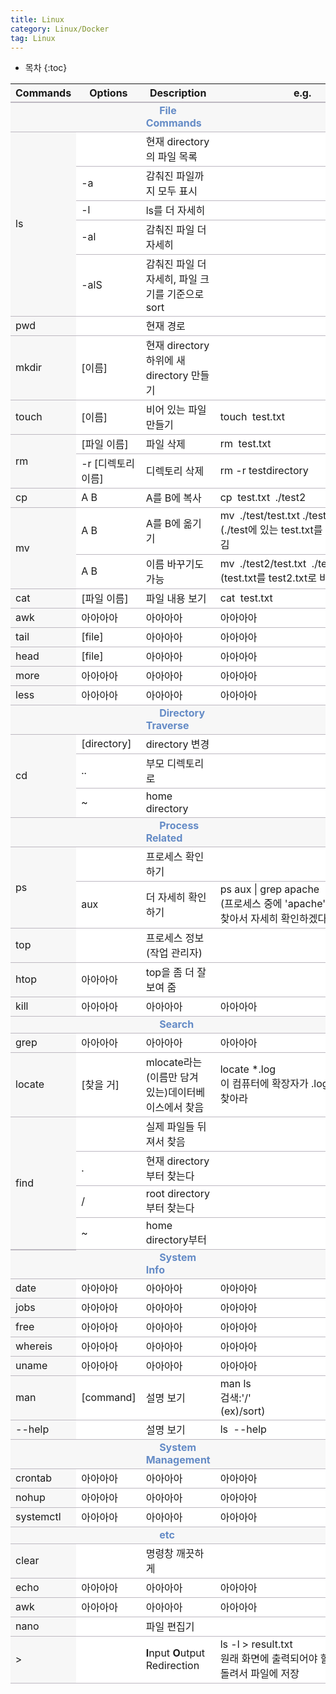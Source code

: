 ```yaml
---
title: Linux
category: Linux/Docker
tag: Linux
---
```









* 목차
{:toc}














<html>
  <head>
    <style type="text/css">
      .line{border-bottom: 1px solid #BDB8C1;}
      .line2{border-bottom: 2px solid #BDB8C1;}
      .line3{border-bottom: 1px solid #BDB8C1; background-color: #F7F7F7;}
      .line4{border-bottom: 2px solid #BDB8C1; background-color: #F7F7F7;}
      table, th, td {
         border:none;
         background-color: #FFFFFF;
       }
    </style>
   </head>
   <body>
     <table style="border-collapse:collapse">
       <tr><th class="line4" bgcolor="#F8F7F9">Commands</th><th class="line4">Options</th><th class="line4">Description</th><th class="line4">e.g.</th></tr>
       <tr><td class="line3"> </td><td class="line3"> </td><td class="line3">&nbsp;&nbsp;&nbsp;&nbsp;&nbsp;<span style="color:#648BC6; font-weight: bold;">File Commands</span></td><td class="line3"> </td></tr>
       <tr><td class="line3" rowspan="5">ls</td><td class="line"> </td><td class="line">현재 directory의 파일 목록</td><td class="line"> </td></tr>
       <tr><td class="line">-a</td><td class="line">감춰진 파일까지 모두 표시</td><td class="line"> </td></tr>
       <tr><td class="line">-l</td><td class="line">ls를 더 자세히</td><td class="line"> </td></tr>
       <tr><td class="line">-al</td><td class="line">감춰진 파일 더 자세히</td><td class="line"> </td></tr>
       <tr><td class="line">-alS</td><td class="line">감춰진 파일 더 자세히, 파일 크기를 기준으로 sort</td><td class="line"> </td></tr>
       <tr><td class="line3" rowspan="1">pwd</td><td class="line"> </td><td class="line">현재 경로</td><td class="line"> </td></tr>
       <tr><td class="line3" rowspan="1">mkdir</td><td class="line">[이름]</td><td class="line">현재 directory 하위에 새 directory 만들기</td><td class="line"> </td></tr>
       <tr><td class="line3" rowspan="1">touch</td><td class="line">[이름]</td><td class="line">비어 있는 파일 만들기</td><td class="line">touch&nbsp;&nbsp;test&#46;txt</td></tr>
       <tr><td class="line3" rowspan="2">rm</td><td class="line">[파일 이름]</td><td class="line">파일 삭제</td><td class="line">rm&nbsp;&nbsp;test&#46;txt</td></tr>
       <tr><td class="line">-r [디렉토리 이름]</td><td class="line">디렉토리 삭제</td><td class="line">rm -r testdirectory</td></tr>
       <tr><td class="line3" rowspan="1">cp</td><td class="line">A B</td><td class="line">A를 B에 복사</td><td class="line">cp&nbsp;&nbsp;test&#46;txt&nbsp;&nbsp;&#46;&#47;test2</td></tr>
       <tr><td class="line3" rowspan="2">mv</td><td class="line">A B</td><td class="line">A를 B에 옮기기</td><td class="line">mv&nbsp;&nbsp;&#46;&#47;test&#47;test&#46;txt &#46;&#47;test2<br>(&#46;&#47;test에 있는 test&#46;txt를 &#46;&#47;test2로 옮김</td></tr>
       <tr><td class="line">A B</td><td class="line">이름 바꾸기도 가능</td><td class="line">mv&nbsp;&nbsp;&#46;&#47;test2&#47;test&#46;txt&nbsp;&nbsp;&#46;&#47;test2/test2&#46;txt<br>(test.txt를 test2.txt로 바꿈)</td></tr>
       <tr><td class="line3" rowspan="1">cat</td><td class="line">[파일 이름]</td><td class="line">파일 내용 보기</td><td class="line">cat&nbsp;&nbsp;test&#46;txt</td></tr>
       <tr><td class="line3" rowspan="1">awk</td><td class="line">아아아아</td><td class="line">아아아아</td><td class="line">아아아아</td></tr>
       <tr><td class="line3" rowspan="1">tail</td><td class="line">[file]</td><td class="line">아아아아</td><td class="line">아아아아</td></tr>
       <tr><td class="line3" rowspan="1">head</td><td class="line">[file]</td><td class="line">아아아아</td><td class="line">아아아아</td></tr>
       <tr><td class="line3" rowspan="1">more</td><td class="line">아아아아</td><td class="line">아아아아</td><td class="line">아아아아</td></tr>
       <tr><td class="line3" rowspan="1">less</td><td class="line">아아아아</td><td class="line">아아아아</td><td class="line">아아아아</td></tr>
       <tr><td class="line3"> </td><td class="line3"> </td><td class="line3">&nbsp;&nbsp;&nbsp;&nbsp;&nbsp;<span style="color:#648BC6; font-weight: bold;">Directory Traverse</span></td><td class="line3"></td></tr>
       <tr><td class="line3" rowspan="3">cd</td><td class="line">[directory]</td><td class="line">directory 변경</td><td class="line"> </td></tr>
       <tr><td class="line">..</td><td class="line">부모 디렉토리로</td><td class="line"> </td></tr>
       <tr><td class="line">~</td><td class="line">home directory</td><td class="line"> </td></tr>
       <tr><td class="line3"> </td><td class="line3"> </td><td class="line3">&nbsp;&nbsp;&nbsp;&nbsp;&nbsp;<span style="color:#648BC6; font-weight: bold;">Process Related</span></td><td class="line3"> </td></tr>
       <tr><td class="line3" rowspan="2">ps</td><td class="line"> </td><td class="line">프로세스 확인하기</td><td class="line"> </td></tr>
       <tr><td class="line">aux</td><td class="line">더 자세히 확인하기</td><td class="line">ps aux &#124; grep apache <br> (프로세스 중에 'apache'들어 간 거를 찾아서 자세히 확인하겠다.)</td></tr>
       <tr><td class="line3" rowspan="1">top</td><td class="line"> </td><td class="line">프로세스 정보(작업 관리자)</td><td class="line"> </td></tr>
       <tr><td class="line3" rowspan="1">htop</td><td class="line">아아아아</td><td class="line">top을 좀 더 잘 보여 줌</td><td class="line"> </td></tr>
       <tr><td class="line3" rowspan="1">kill</td><td class="line">아아아아</td><td class="line">아아아아</td><td class="line">아아아아</td></tr>
       <tr><td class="line3"> </td><td class="line3"> </td><td class="line3">&nbsp;&nbsp;&nbsp;&nbsp;&nbsp;<span style="color:#648BC6; font-weight: bold;">Search</span></td><td class="line3"> </td></tr>
       <tr><td class="line3" rowspan="1">grep</td><td class="line">아아아아</td><td class="line">아아아아</td><td class="line">아아아아</td></tr>
       <tr><td class="line3" rowspan="1">locate</td><td class="line">[찾을 거]</td><td class="line">mlocate라는 (이름만 담겨 있는)데이터베이스에서 찾음</td><td class="line">locate &#42;&#46;log<br>이 컴퓨터에 확장자가 &#46;log인 파일을 다 찾아라</td></tr>
       <tr><td class="line4" rowspan="4">find</td><td class="line"> </td><td class="line">실제 파일들 뒤져서 찾음</td><td class="line"> </td></tr>
        <tr><td class="line">&#46;</td><td class="line">현재 directory부터 찾는다</td><td class="line"> </td></tr>
        <tr><td class="line">&#47;</td><td class="line">root directory부터 찾는다</td><td class="line"> </td></tr>
        <tr><td class="line">~</td><td class="line">home directory부터 </td><td class="line"> </td></tr>
        <tr><td class="line3"> </td><td class="line3"> </td><td class="line3">&nbsp;&nbsp;&nbsp;&nbsp;&nbsp;<span style="color:#648BC6; font-weight: bold;">System Info</span></td><td class="line3">
          <tr><td class="line3" rowspan="1">date</td><td class="line">아아아아</td><td class="line">아아아아</td><td class="line">아아아아</td></tr>
          <tr><td class="line3" rowspan="1">jobs</td><td class="line">아아아아</td><td class="line">아아아아</td><td class="line">아아아아</td></tr>
          <tr><td class="line3" rowspan="1">free</td><td class="line">아아아아</td><td class="line">아아아아</td><td class="line">아아아아</td></tr>
          <tr><td class="line3" rowspan="1">whereis</td><td class="line">아아아아</td><td class="line">아아아아</td><td class="line">아아아아</td></tr>
          <tr><td class="line3" rowspan="1">uname</td><td class="line">아아아아</td><td class="line">아아아아</td><td class="line">아아아아</td></tr>
          <tr><td class="line3" rowspan="1">man</td><td class="line">[command]</td><td class="line">설명 보기</td><td class="line">man ls<br>검색:'&#47;'<br>(ex)&#47;sort)</td></tr>
         <tr><td class="line3" rowspan="1">--help</td><td class="line"> </td><td class="line">설명 보기</td><td class="line">ls&nbsp;&nbsp;--help</td></tr>
         <tr><td class="line3"> </td><td class="line3"> </td><td class="line3">&nbsp;&nbsp;&nbsp;&nbsp;&nbsp;<span style="color:#648BC6; font-weight: bold;">System Management</span></td><td class="line3"> </td></tr>
         <tr><td class="line3" rowspan="1">crontab</td><td class="line">아아아아</td><td class="line">아아아아</td><td class="line">아아아아</td></tr>
         <tr><td class="line3" rowspan="1">nohup</td><td class="line">아아아아</td><td class="line">아아아아</td><td class="line">아아아아</td></tr>
         <tr><td class="line3" rowspan="1">systemctl</td><td class="line">아아아아</td><td class="line">아아아아</td><td class="line">아아아아</td></tr>
         <tr><td class="line3"> </td><td class="line3"> </td><td class="line3">&nbsp;&nbsp;&nbsp;&nbsp;&nbsp;<span style="color:#648BC6; font-weight: bold;">etc&nbsp;</span></td><td class="line3"> </td></tr>
         <tr><td class="line3" rowspan="1">clear</td><td class="line"> </td><td class="line">명령창 깨끗하게</td><td class="line"> </td></tr>
         <tr><td class="line3" rowspan="1">echo</td><td class="line">아아아아</td><td class="line">아아아아</td><td class="line">아아아아</td></tr>
         <tr><td class="line3" rowspan="1">awk</td><td class="line">아아아아</td><td class="line">아아아아</td><td class="line">아아아아</td></tr>
         <tr><td class="line3" rowspan="1">nano</td><td class="line"> </td><td class="line">파일 편집기</td><td class="line"> </td></tr>
         <tr><td class="line3" rowspan="1">&#62;</td><td class="line"> </td><td class="line"><strong>I</strong>nput <strong>O</strong>utput Redirection</td><td class="line">ls -l &#62; result.txt<br>원래 화면에 출력되어야 할 것의 방향을 돌려서 파일에 저장</td></tr>
    </table>
 </body>
 </html>

